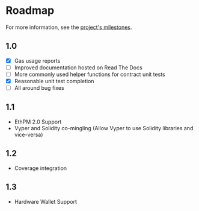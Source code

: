 # Roadmap

For more information, see the [project's milestones](https://github.com/mikeshultz/solidbyte/milestones).

## 1.0

- [x] Gas usage reports
- [ ] Improved documentation hosted on Read The Docs
- [ ] More commonly used helper functions for contract unit tests
- [x] Reasonable unit test completion
- [ ] All around bug fixes

## 1.1

- EthPM 2.0 Support
- Vyper and Solidity co-mingling (Allow Vyper to use Solidity libraries and vice-versa)

## 1.2

- Coverage integration

## 1.3

- Hardware Wallet Support
